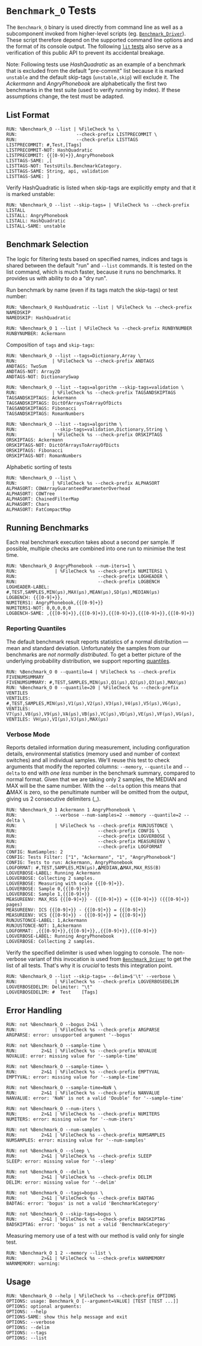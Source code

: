 <!--
REQUIRES: OS=macosx
REQUIRES: benchmark
REQUIRES: CMAKE_GENERATOR=Ninja
-->
# `Benchmark_O` Tests

The `Benchmark_O` binary is used directly from command line as well as a
subcomponent invoked from higher-level scripts (eg. [`Benchmark_Driver`][BD]).
These script therefore depend on the supported command line options and the
format of its console output. The following [`lit` tests][Testing] also serve
as a verification of this public API to prevent its accidental breakage.

[BD]: https://github.com/apple/swift/blob/master/benchmark/scripts/Benchmark_Driver
[Testing]: https://github.com/apple/swift/blob/master/docs/Testing.md

Note: Following tests use *HashQuadratic* as an example of a benchmark that is
excluded from the default "pre-commit" list because it is marked `unstable` and
the default skip-tags (`unstable,skip`) will exclude it.  The *Ackermann* and
*AngryPhonebook* are alphabetically the first two benchmarks in the test suite
(used to verify running by index). If these assumptions change, the test must be
adapted.

## List Format
````
RUN: %Benchmark_O --list | %FileCheck %s \
RUN:                      --check-prefix LISTPRECOMMIT \
RUN:                      --check-prefix LISTTAGS
LISTPRECOMMIT: #,Test,[Tags]
LISTPRECOMMIT-NOT: HashQuadratic
LISTPRECOMMIT: {{[0-9]+}},AngryPhonebook
LISTTAGS-SAME: ,[
LISTTAGS-NOT: TestsUtils.BenchmarkCategory.
LISTTAGS-SAME: String, api, validation
LISTTAGS-SAME: ]
````

Verify HashQuadratic is listed when skip-tags are explicitly empty and that it
is marked unstable:

````
RUN: %Benchmark_O --list --skip-tags= | %FileCheck %s --check-prefix LISTALL
LISTALL: AngryPhonebook
LISTALL: HashQuadratic
LISTALL-SAME: unstable
````

## Benchmark Selection
The logic for filtering tests based on specified names, indices and tags
is shared between the default "run" and `--list` commands. It is tested on
the list command, which is much faster, because it runs no benchmarks.
It provides us with ability to do a "dry run".

Run benchmark by name (even if its tags match the skip-tags) or test number:

````
RUN: %Benchmark_O HashQuadratic --list | %FileCheck %s --check-prefix NAMEDSKIP
NAMEDSKIP: HashQuadratic

RUN: %Benchmark_O 1 --list | %FileCheck %s --check-prefix RUNBYNUMBER
RUNBYNUMBER: Ackermann
````

Composition of `tags` and `skip-tags`:

````
RUN: %Benchmark_O --list --tags=Dictionary,Array \
RUN:             | %FileCheck %s --check-prefix ANDTAGS
ANDTAGS: TwoSum
ANDTAGS-NOT: Array2D
ANDTAGS-NOT: DictionarySwap

RUN: %Benchmark_O --list --tags=algorithm --skip-tags=validation \
RUN:             | %FileCheck %s --check-prefix TAGSANDSKIPTAGS
TAGSANDSKIPTAGS: Ackermann
TAGSANDSKIPTAGS: DictOfArraysToArrayOfDicts
TAGSANDSKIPTAGS: Fibonacci
TAGSANDSKIPTAGS: RomanNumbers

RUN: %Benchmark_O --list --tags=algorithm \
RUN:              --skip-tags=validation,Dictionary,String \
RUN:             | %FileCheck %s --check-prefix ORSKIPTAGS
ORSKIPTAGS: Ackermann
ORSKIPTAGS-NOT: DictOfArraysToArrayOfDicts
ORSKIPTAGS: Fibonacci
ORSKIPTAGS-NOT: RomanNumbers
````

Alphabetic sorting of tests

````
RUN: %Benchmark_O --list \
RUN:             | %FileCheck %s --check-prefix ALPHASORT
ALPHASORT: COWArrayGuaranteedParameterOverhead
ALPHASORT: COWTree
ALPHASORT: ChainedFilterMap
ALPHASORT: Chars
ALPHASORT: FatCompactMap

````

## Running Benchmarks
Each real benchmark execution takes about a second per sample. If possible,
multiple checks are combined into one run to minimise the test time.

````
RUN: %Benchmark_O AngryPhonebook --num-iters=1 \
RUN:              | %FileCheck %s --check-prefix NUMITERS1 \
RUN:                              --check-prefix LOGHEADER \
RUN:                              --check-prefix LOGBENCH
LOGHEADER-LABEL: #,TEST,SAMPLES,MIN(μs),MAX(μs),MEAN(μs),SD(μs),MEDIAN(μs)
LOGBENCH: {{[0-9]+}},
NUMITERS1: AngryPhonebook,{{[0-9]+}}
NUMITERS1-NOT: 0,0,0,0,0
LOGBENCH-SAME: ,{{[0-9]+}},{{[0-9]+}},{{[0-9]+}},{{[0-9]+}},{{[0-9]+}}
````

### Reporting Quantiles
The default benchmark result reports statistics of a normal distribution —
mean and standard deviation. Unfortunately the samples from our benchmarks are
*not normally distributed*. To get a better picture of the underlying
probability distribution, we support reporting
[quantiles](https://en.wikipedia.org/wiki/Quantile).

````
RUN: %Benchmark_O 0 --quantile=4 | %FileCheck %s --check-prefix FIVENUMSUMMARY
FIVENUMSUMMARY: #,TEST,SAMPLES,MIN(μs),Q1(μs),Q2(μs),Q3(μs),MAX(μs)
RUN: %Benchmark_O 0 --quantile=20 | %FileCheck %s --check-prefix VENTILES
VENTILES: #,TEST,SAMPLES,MIN(μs),V1(μs),V2(μs),V3(μs),V4(μs),V5(μs),V6(μs),
VENTILES: V7(μs),V8(μs),V9(μs),VA(μs),VB(μs),VC(μs),VD(μs),VE(μs),VF(μs),VG(μs),
VENTILES: VH(μs),VI(μs),VJ(μs),MAX(μs)
````

### Verbose Mode
Reports detailed information during measurement, including configuration
details, environmental statistics (memory used and number of context switches)
and all individual samples. We'll reuse this test to check arguments that
modify the reported columns: `--memory`, `--quantile` and `--delta` to end with
*one less* number in the benchmark summary, compared to normal format. Given
that we are taking only 2 samples, the MEDIAN and MAX will be the same number.
With the `--delta` option this means that 𝚫MAX is zero, so the penultimate
number will be omitted from the output, giving us 2 consecutive delimiters (,,).

````
RUN: %Benchmark_O 1 Ackermann 1 AngryPhonebook \
RUN:              --verbose --num-samples=2 --memory --quantile=2 --delta \
RUN:              | %FileCheck %s --check-prefix RUNJUSTONCE \
RUN:                              --check-prefix CONFIG \
RUN:                              --check-prefix LOGVERBOSE \
RUN:                              --check-prefix MEASUREENV \
RUN:                              --check-prefix LOGFORMAT
CONFIG: NumSamples: 2
CONFIG: Tests Filter: ["1", "Ackermann", "1", "AngryPhonebook"]
CONFIG: Tests to run: Ackermann, AngryPhonebook
LOGFORMAT: #,TEST,SAMPLES,MIN(μs),𝚫MEDIAN,𝚫MAX,MAX_RSS(B)
LOGVERBOSE-LABEL: Running Ackermann
LOGVERBOSE: Collecting 2 samples.
LOGVERBOSE: Measuring with scale {{[0-9]+}}.
LOGVERBOSE: Sample 0,{{[0-9]+}}
LOGVERBOSE: Sample 1,{{[0-9]+}}
MEASUREENV: MAX_RSS {{[0-9]+}} - {{[0-9]+}} = {{[0-9]+}} ({{[0-9]+}} pages)
MEASUREENV: ICS {{[0-9]+}} - {{[0-9]+}} = {{[0-9]+}}
MEASUREENV: VCS {{[0-9]+}} - {{[0-9]+}} = {{[0-9]+}}
RUNJUSTONCE-LABEL: 1,Ackermann
RUNJUSTONCE-NOT: 1,Ackermann
LOGFORMAT: ,{{[0-9]+}},{{[0-9]+}},,{{[0-9]+}},{{[0-9]+}}
LOGVERBOSE-LABEL: Running AngryPhonebook
LOGVERBOSE: Collecting 2 samples.
````

Verify the specified delimiter is used when logging to console. The non-verbose
variant of this invocation is used from [`Benchmark_Driver`][BD] to get the list
of all tests. That's why it is *crucial* to tests this integration point.

````
RUN: %Benchmark_O --list --skip-tags= --delim=$'\t' --verbose \
RUN:              | %FileCheck %s --check-prefix LOGVERBOSEDELIM
LOGVERBOSEDELIM: Delimiter: "\t"
LOGVERBOSEDELIM: #	Test	[Tags]
````

## Error Handling

````
RUN: not %Benchmark_O --bogus 2>&1 \
RUN:              | %FileCheck %s --check-prefix ARGPARSE
ARGPARSE: error: unsupported argument '--bogus'

RUN: not %Benchmark_O --sample-time \
RUN:         2>&1 | %FileCheck %s --check-prefix NOVALUE
NOVALUE: error: missing value for '--sample-time'

RUN: not %Benchmark_O --sample-time= \
RUN:         2>&1 | %FileCheck %s --check-prefix EMPTYVAL
EMPTYVAL: error: missing value for '--sample-time'

RUN: not %Benchmark_O --sample-time=NaN \
RUN:         2>&1 | %FileCheck %s --check-prefix NANVALUE
NANVALUE: error: 'NaN' is not a valid 'Double' for '--sample-time'

RUN: not %Benchmark_O --num-iters \
RUN:         2>&1 | %FileCheck %s --check-prefix NUMITERS
NUMITERS: error: missing value for '--num-iters'

RUN: not %Benchmark_O --num-samples \
RUN:         2>&1 | %FileCheck %s --check-prefix NUMSAMPLES
NUMSAMPLES: error: missing value for '--num-samples'

RUN: not %Benchmark_O --sleep \
RUN:         2>&1 | %FileCheck %s --check-prefix SLEEP
SLEEP: error: missing value for '--sleep'

RUN: not %Benchmark_O --delim \
RUN:         2>&1 | %FileCheck %s --check-prefix DELIM
DELIM: error: missing value for '--delim'

RUN: not %Benchmark_O --tags=bogus \
RUN:         2>&1 | %FileCheck %s --check-prefix BADTAG
BADTAG: error: 'bogus' is not a valid 'BenchmarkCategory'

RUN: not %Benchmark_O --skip-tags=bogus \
RUN:         2>&1 | %FileCheck %s --check-prefix BADSKIPTAG
BADSKIPTAG: error: 'bogus' is not a valid 'BenchmarkCategory'

````

Measuring memory use of a test with our method is valid only for single test.

````
RUN: %Benchmark_O 1 2 --memory --list \
RUN:         2>&1 | %FileCheck %s --check-prefix WARNMEMORY
WARNMEMORY: warning:
````

## Usage

````
RUN: %Benchmark_O --help | %FileCheck %s --check-prefix OPTIONS
OPTIONS: usage: Benchmark_O [--argument=VALUE] [TEST [TEST ...]]
OPTIONS: optional arguments:
OPTIONS: --help
OPTIONS-SAME: show this help message and exit
OPTIONS: --verbose
OPTIONS: --delim
OPTIONS: --tags
OPTIONS: --list
````
